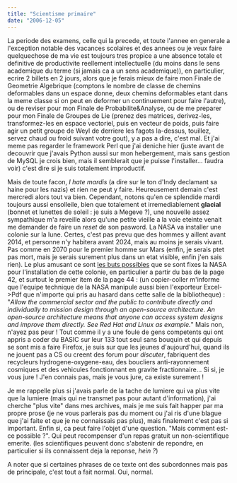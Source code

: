 ```yaml
---
title: "Scientisme primaire"
date: "2006-12-05"
---
```


La periode des examens, celle qui la precede, et toute l'annee en generale a l'exception notable des vacances scolaires et des annees ou je veux faire quelquechose de ma vie est toujours tres propice a une absence totale et definitive de productivite reellement intellectuelle (du moins dans le sens academique du terme (si jamais ca a un sens academique)), en particulier, ecrire 2 billets en 2 jours, alors que je ferais mieux de faire mon Finale de Geometrie Algebrique (comptons le nombre de classe de chemins deformables dans un espace donne, deux chemins deformables etant dans la meme classe si on peut en deformer un continuement pour faire l'autre), ou de reviser pour mon Finale de Probabilite&Analyse, ou de me preparer pour mon Finale de Groupes de Lie (prenez des matrices, derivez-les, transformez-les en espace vectoriel, puis en vecteur de poids, puis faire agir un petit groupe de Weyl de derriere les fagots la-dessus, touillez, servez chaud ou froid suivant votre gout), y a pas a dire, c'est mal. Et j'ai meme pas regarder le framework Perl que j'ai deniche hier (juste avant de decouvrir que j'avais Python aussi sur mon hebergement, mais sans gestion de MySQL je crois bien, mais il semblerait que je puisse l'installer... faudra voir) c'est dire si je suis totalement improductif.

Mais de toute facon, _I hate mardis_ (a dire sur le ton d'Indy declamant sa haine pour les nazis) et rien ne peut y faire. Heureusement demain c'est mercredi alors tout va bien. Cependant, notons qu'en ce splendide mardi toujours aussi ensolleile, bien que totalement et irremediablement **glacial** (bonnet et lunettes de soleil : je suis a Megeve ?), une nouvelle assez sympathique m'a reveille alors qu'une petite vieille a la voie eteinte venait me demander de faire un _reset_ de son pasword. La NASA va installer une colonie sur la lune. Certes, c'est pas prevu que des hommes y aillent avant 2014, et personne n'y habitera avant 2024, mais au moins je serais vivant. Pas comme en 2070 pour le premier homme sur Mars (enfin, je serais ptet pas mort, mais je serais surement plus dans un etat visible, enfin j'en sais rien). Le plus amusant ce sont [les buts possibles](http://www.nasa.gov/pdf/163560main_LunarExplorationObjectives.pdf) que se sont fixes la NASA pour l'installation de cette colonie, en particulier a partir du bas de la page 42, et surtout le premier item de la page 44 : (un copier-coller m'informe que l'equipe technique de la NASA manipule aussi bien l'exporteur Excel->Pdf que n'importe qui pris au hasard dans cette salle de la bibliotheque) : "_Allow the commercial sector and the public to contribute directly and individually to mission design through an open-source architecture. An open-source architecture means that anyone can access system designs and improve them directly. See Red Hat and Linux as example._" Mais non, n'ayez pas peur ! Tout comme il y a une foule de gens competents qui ont appris a coder du BASIC sur leur 133 tout seul sans bouquin et qui depuis se sont mis a faire Firefox, je suis sur que les jeunes d'aujourd'hui, quand ils ne jouent pas a CS ou creent des forum pour _discuter_, fabriquent des recycleurs hydrogene-oxygene-eau, des boucliers anti-rayonnement cosmiques et des vehicules fonctionnant en gravite fractionnaire... Si si, je vous jure ! J'en connais pas, mais je vous jure, ca existe surement !

Je me rappelle plus si j'avais parle de la tache de lumiere qui va plus vite que la lumiere (mais qui ne transmet pas pour autant d'information), j'ai cherche "plus vite" dans mes archives, mais je me suis fait happer par ma propre prose (je ne vous parlerais pas du moment ou j'ai ris d'une blague que j'ai faite et que je ne connaissais pas plus), mais finalement c'est pas si important. Enfin si, ca peut faire l'objet d'une question. "Mais comment est-ce possible ?". Qui peut recompenser d'un repas gratuit un non-scientifique emerite. (les scientifiques peuvent donc s'abstenir de repondre, en particulier si ils connaissent deja la reponse, _hein ?_)

A noter que si certaines phrases de ce texte ont des subordonnes mais pas de principale, c'est tout a fait normal. Oui, normal.
